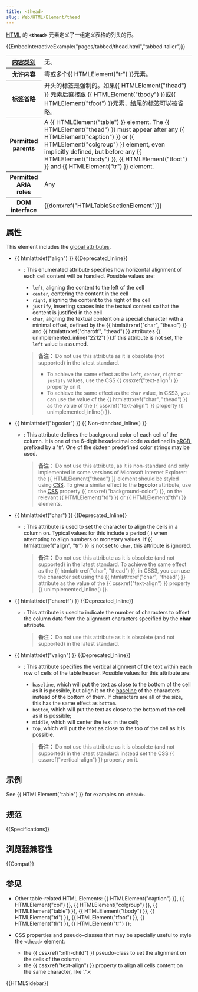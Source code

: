```yaml
---
title: <thead>
slug: Web/HTML/Element/thead
---
```


[HTML](/zh-CN/docs/Web/HTML) 的 **`<thead>`** 元素定义了一组定义表格的列头的行。

{{EmbedInteractiveExample("pages/tabbed/thead.html","tabbed-taller")}}

<table class="properties">
 <tbody>
  <tr>
   <th scope="row"><a href="/zh-CN/docs/HTML/Content_categories">内容类别</a></th>
   <td>无。</td>
  </tr>
  <tr>
   <th scope="row">允许内容</th>
   <td>零或多个{{ HTMLElement("tr") }}元素。</td>
  </tr>
  <tr>
   <th scope="row">标签省略</th>
   <td>开头的标签是强制的。如果{{ HTMLElement("thead") }} 元素后直接跟 {{ HTMLElement("tbody") }}或{{ HTMLElement("tfoot") }}元素，结尾的标签可以被省略。</td>
  </tr>
  <tr>
   <th scope="row">Permitted parents</th>
   <td>A {{ HTMLElement("table") }} element. The {{ HTMLElement("thead") }} must appear after any {{ HTMLElement("caption") }} or {{ HTMLElement("colgroup") }} element, even implicitly defined, but before any {{ HTMLElement("tbody") }}, {{ HTMLElement("tfoot") }} and {{ HTMLElement("tr") }} element.</td>
  </tr>
  <tr>
   <th scope="row">Permitted ARIA roles</th>
   <td>Any</td>
  </tr>
  <tr>
   <th scope="row">DOM interface</th>
   <td>{{domxref("HTMLTableSectionElement")}}</td>
  </tr>
 </tbody>
</table>

## 属性

This element includes the [global attributes](/zh-CN/docs/Web/HTML/Global_attributes).

- {{ htmlattrdef("align") }} {{Deprecated_Inline}}
  - : This enumerated attribute specifies how horizontal alignment of each cell content will be handled. Possible values are:

    - `left`, aligning the content to the left of the cell
    - `center`, centering the content in the cell
    - `right`, aligning the content to the right of the cell
    - `justify`, inserting spaces into the textual content so that the content is justified in the cell
    - `char`, aligning the textual content on a special character with a minimal offset, defined by the {{ htmlattrxref("char", "thead") }} and {{ htmlattrxref("charoff", "thead") }} attributes {{ unimplemented_inline("2212") }}.If this attribute is not set, the `left` value is assumed.

    > **备注：** Do not use this attribute as it is obsolete (not supported) in the latest standard.
    >
    > - To achieve the same effect as the `left`, `center`, `right` or `justify` values, use the CSS {{ cssxref("text-align") }} property on it.
    > - To achieve the same effect as the `char` value, in CSS3, you can use the value of the {{ htmlattrxref("char", "thead") }} as the value of the {{ cssxref("text-align") }} property {{ unimplemented_inline() }}.

- {{ htmlattrdef("bgcolor") }} {{ Non-standard_inline() }}
  - : This attribute defines the background color of each cell of the column. It is one of the 6-digit hexadecimal code as defined in [sRGB](https://www.w3.org/Graphics/Color/sRGB), prefixed by a '#'. One of the sixteen predefined color strings may be used.

    > **备注：** Do not use this attribute, as it is non-standard and only implemented in some versions of Microsoft Internet Explorer: the {{ HTMLElement("thead") }} element should be styled using [CSS](/zh-CN/docs/CSS). To give a similar effect to the **bgcolor** attribute, use the [CSS](/zh-CN/docs/CSS) property {{ cssxref("background-color") }}, on the relevant {{ HTMLElement("td") }} or {{ HTMLElement("th") }} elements.

- {{ htmlattrdef("char") }} {{Deprecated_Inline}}
  - : This attribute is used to set the character to align the cells in a column on. Typical values for this include a period (.) when attempting to align numbers or monetary values. If {{ htmlattrxref("align", "tr") }} is not set to `char`, this attribute is ignored.

    > **备注：** Do not use this attribute as it is obsolete (and not supported) in the latest standard. To achieve the same effect as the {{ htmlattrxref("char", "thead") }}, in CSS3, you can use the character set using the {{ htmlattrxref("char", "thead") }} attribute as the value of the {{ cssxref("text-align") }} property {{ unimplemented_inline() }}.

- {{ htmlattrdef("charoff") }} {{Deprecated_Inline}}
  - : This attribute is used to indicate the number of characters to offset the column data from the alignment characters specified by the **char** attribute.

    > **备注：** Do not use this attribute as it is obsolete (and not supported) in the latest standard.

- {{ htmlattrdef("valign") }} {{Deprecated_Inline}}
  - : This attribute specifies the vertical alignment of the text within each row of cells of the table header. Possible values for this attribute are:

    - `baseline`, which will put the text as close to the bottom of the cell as it is possible, but align it on the [baseline](https://en.wikipedia.org/wiki/Baseline_%28typography%29) of the characters instead of the bottom of them. If characters are all of the size, this has the same effect as `bottom`.
    - `bottom`, which will put the text as close to the bottom of the cell as it is possible;
    - `middle`, which will center the text in the cell;
    - `top`, which will put the text as close to the top of the cell as it is possible.

    > **备注：** Do not use this attribute as it is obsolete (and not supported) in the latest standard: instead set the CSS {{ cssxref("vertical-align") }} property on it.

## 示例

See {{ HTMLElement("table") }} for examples on `<thead>`.

## 规范

{{Specifications}}

## 浏览器兼容性

{{Compat}}

## 参见

- Other table-related HTML Elements: {{ HTMLElement("caption") }}, {{ HTMLElement("col") }}, {{ HTMLElement("colgroup") }}, {{ HTMLElement("table") }}, {{ HTMLElement("tbody") }}, {{ HTMLElement("td") }}, {{ HTMLElement("tfoot") }}, {{ HTMLElement("th") }}, {{ HTMLElement("tr") }};
- CSS properties and pseudo-classes that may be specially useful to style the `<thead>` element:

  - the {{ cssxref(":nth-child") }} pseudo-class to set the alignment on the cells of the column;
  - the {{ cssxref("text-align") }} property to align all cells content on the same character, like '.'.<

{{HTMLSidebar}}
